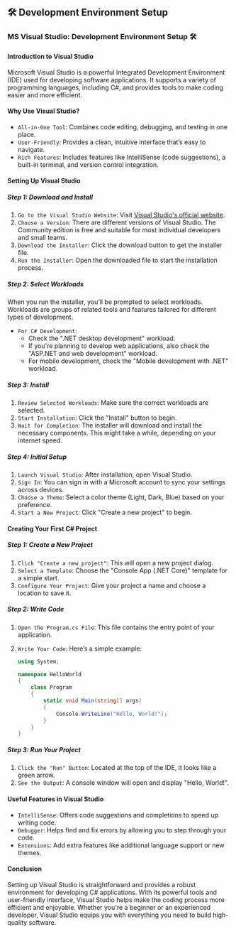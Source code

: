 ## 🛠️ Development Environment Setup

### MS Visual Studio: Development Environment Setup 🛠️

#### Introduction to Visual Studio

Microsoft Visual Studio is a powerful Integrated Development Environment (IDE) used for developing software applications. It supports a variety of programming languages, including C#, and provides tools to make coding easier and more efficient.

#### Why Use Visual Studio?

- `All-in-One Tool`: Combines code editing, debugging, and testing in one place.
- `User-Friendly`: Provides a clean, intuitive interface that’s easy to navigate.
- `Rich Features`: Includes features like IntelliSense (code suggestions), a built-in terminal, and version control integration.

#### Setting Up Visual Studio

##### Step 1: Download and Install

1. `Go to the Visual Studio Website`: Visit [Visual Studio's official website](https://visualstudio.microsoft.com/).
2. `Choose a Version`: There are different versions of Visual Studio. The Community edition is free and suitable for most individual developers and small teams.
3. `Download the Installer`: Click the download button to get the installer file.
4. `Run the Installer`: Open the downloaded file to start the installation process.

##### Step 2: Select Workloads

When you run the installer, you’ll be prompted to select workloads. Workloads are groups of related tools and features tailored for different types of development.

- `For C# Development`:
  - Check the ".NET desktop development" workload.
  - If you're planning to develop web applications, also check the "ASP.NET and web development" workload.
  - For mobile development, check the "Mobile development with .NET" workload.

##### Step 3: Install

1. `Review Selected Workloads`: Make sure the correct workloads are selected.
2. `Start Installation`: Click the "Install" button to begin.
3. `Wait for Completion`: The installer will download and install the necessary components. This might take a while, depending on your internet speed.

##### Step 4: Initial Setup

1. `Launch Visual Studio`: After installation, open Visual Studio.
2. `Sign In`: You can sign in with a Microsoft account to sync your settings across devices.
3. `Choose a Theme`: Select a color theme (Light, Dark, Blue) based on your preference.
4. `Start a New Project`: Click "Create a new project" to begin.

#### Creating Your First C# Project

##### Step 1: Create a New Project

1. `Click "Create a new project"`: This will open a new project dialog.
2. `Select a Template`: Choose the "Console App (.NET Core)" template for a simple start.
3. `Configure Your Project`: Give your project a name and choose a location to save it.

##### Step 2: Write Code

1. `Open the Program.cs File`: This file contains the entry point of your application.
2. `Write Your Code`: Here’s a simple example:

    ```csharp
    using System;

    namespace HelloWorld
    {
        class Program
        {
            static void Main(string[] args)
            {
                Console.WriteLine("Hello, World!");
            }
        }
    }
    ```

##### Step 3: Run Your Project

1. `Click the "Run" Button`: Located at the top of the IDE, it looks like a green arrow.
2. `See the Output`: A console window will open and display "Hello, World!".

#### Useful Features in Visual Studio

- `IntelliSense`: Offers code suggestions and completions to speed up writing code.
- `Debugger`: Helps find and fix errors by allowing you to step through your code.
- `Extensions`: Add extra features like additional language support or new themes.

#### Conclusion

Setting up Visual Studio is straightforward and provides a robust environment for developing C# applications. With its powerful tools and user-friendly interface, Visual Studio helps make the coding process more efficient and enjoyable. Whether you're a beginner or an experienced developer, Visual Studio equips you with everything you need to build high-quality software.